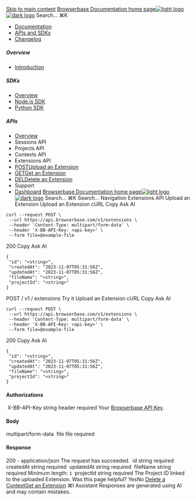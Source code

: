 [Skip to main content](#content-area)
[Browserbase Documentation home page![light logo](https://mintcdn.com/browserbase/lUkHCCQ3HJMpCnfp/logo/light.svg?fit=max&auto=format&n=lUkHCCQ3HJMpCnfp&q=85&s=0f99c87492a4fb0e9bfc45075a78c64f)![dark logo](https://mintcdn.com/browserbase/lUkHCCQ3HJMpCnfp/logo/dark.svg?fit=max&auto=format&n=lUkHCCQ3HJMpCnfp&q=85&s=645b212b9cbee8bebf84f318c2baaac0)](https://www.browserbase.com)
Search...
⌘K
 * [Documentation](/introduction/what-is-browserbase)
 * [APIs and SDKs](/reference/introduction)
 * [Changelog](https://www.browserbase.com/changelog)
##### Overview
 * [Introduction](/reference/introduction)
##### SDKs
 * [Overview](/reference/sdk/overview)
 * [Node.js SDK](/reference/sdk/nodejs)
 * [Python SDK](/reference/sdk/python)
##### APIs
 * [Overview](/reference/api/overview)
 * Sessions API
 * Projects API
 * Contexts API
 * Extensions API
 * [POSTUpload an Extension](/reference/api/upload-an-extension)
 * [GETGet an Extension](/reference/api/get-an-extension)
 * [DELDelete an Extension](/reference/api/delete-an-extension)
 * Support
 * [Dashboard](https://www.browserbase.com/overview)
[Browserbase Documentation home page![light logo](https://mintcdn.com/browserbase/lUkHCCQ3HJMpCnfp/logo/light.svg?fit=max&auto=format&n=lUkHCCQ3HJMpCnfp&q=85&s=0f99c87492a4fb0e9bfc45075a78c64f)![dark logo](https://mintcdn.com/browserbase/lUkHCCQ3HJMpCnfp/logo/dark.svg?fit=max&auto=format&n=lUkHCCQ3HJMpCnfp&q=85&s=645b212b9cbee8bebf84f318c2baaac0)](https://www.browserbase.com)
Search...
⌘K
Search...
Navigation
Extensions API
Upload an Extension
Upload an Extension
cURL
Copy
Ask AI
```
curl --request POST \
 --url https://api.browserbase.com/v1/extensions \
 --header 'Content-Type: multipart/form-data' \
 --header 'X-BB-API-Key: <api-key>' \
 --form file=@example-file
```
200
Copy
Ask AI
```
{
 "id": "<string>",
 "createdAt": "2023-11-07T05:31:56Z",
 "updatedAt": "2023-11-07T05:31:56Z",
 "fileName": "<string>",
 "projectId": "<string>"
}
```
POST
/
v1
/
extensions
Try it
Upload an Extension
cURL
Copy
Ask AI
```
curl --request POST \
 --url https://api.browserbase.com/v1/extensions \
 --header 'Content-Type: multipart/form-data' \
 --header 'X-BB-API-Key: <api-key>' \
 --form file=@example-file
```
200
Copy
Ask AI
```
{
 "id": "<string>",
 "createdAt": "2023-11-07T05:31:56Z",
 "updatedAt": "2023-11-07T05:31:56Z",
 "fileName": "<string>",
 "projectId": "<string>"
}
```
#### Authorizations
[​](#authorization-x-bb-api-key)
X-BB-API-Key
string
header
required
Your [Browserbase API Key](https://www.browserbase.com/settings).
#### Body
multipart/form-data
[​](#body-file)
file
file
required
#### Response
200 - application/json
The request has succeeded.
[​](#response-id)
id
string
required
[​](#response-created-at)
createdAt
string<date-time>
required
[​](#response-updated-at)
updatedAt
string<date-time>
required
[​](#response-file-name)
fileName
string
required
Minimum length: `1`
[​](#response-project-id)
projectId
string
required
The Project ID linked to the uploaded Extension.
Was this page helpful?
YesNo
[Delete a Context](/reference/api/delete-a-context)[Get an Extension](/reference/api/get-an-extension)
⌘I
Assistant
Responses are generated using AI and may contain mistakes.